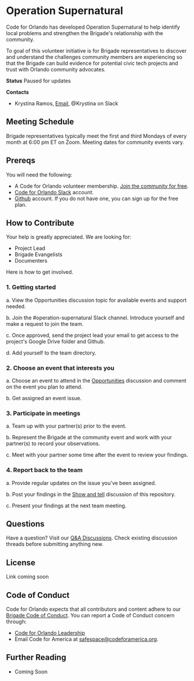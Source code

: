 # Operation Supernatural

Code for Orlando has developed Operation Supernatural to help identify local problems and strengthen the Brigade's relationship with the community.

To goal of this volunteer initiative is for Brigade representatives to discover and understand the challenges community members are experiencing so that the Brigade can build evidence for potential civic tech projects and trust with Orlando community advocates.

**Status**
Paused for updates

**Contacts**
- Krystina Ramos, [Email](mailto:krystina@codefororlando.com), @Krystina on Slack

## Meeting Schedule
Brigade representatives typically meet the first and third Mondays of every month at 6:00 pm ET on Zoom. Meeting dates for community events vary.

## Prereqs

You will need the following:

- A Code for Orlando volunteer membership. [Join the community for free](https://bit.ly/get-involved-cfo).
- [Code for Orlando Slack](https://codefororlando.slack.com) account. 
- [Github](https://github.com/signup) account. If you do not have one, you can sign up for the free plan.

## How to Contribute

Your help is greatly appreciated. We are looking for:

- Project Lead
- Brigade Evangelists
- Documenters  

Here is how to get involved.

### 1. Getting started

a. View the Opportunities discussion topic for available events and support needed.

b. Join the #operation-supernatural Slack channel. Introduce yourself and make a request to join the team. 

c. Once approved, send the project lead your email to get access to the project's Google Drive folder and Github.

d. Add yourself to the team directory.

### 2. Choose an event that interests you

a. Choose an event to attend in the [Opportunities](https://github.com/cforlando/operation-supernatural/discussions/categories/opportunities) discussion and comment on the event you plan to attend. 

b. Get assigned an event issue.

### 3. Participate in meetings

a. Team up with your partner(s) prior to the event.

b. Represent the Brigade at the community event and work with your partner(s) to record your observations. 

c. Meet with your partner some time after the event to review your findings.

### 4. Report back to the team

a. Provide regular updates on the issue you've been assigned.

b. Post your findings in the [Show and tell](https://github.com/cforlando/operation-supernatural/discussions/categories/show-and-tell) discussion of this repository.  

c. Present your findings at the next team meeting. 

## Questions

Have a question? Visit our [Q&A Discussions](https://github.com/cforlando/operation-supernatural/discussions/categories/q-a). Check existing discussion threads before submitting anything new.

## License
Link coming soon

## Code of Conduct 

Code for Orlando expects that all contributors and content adhere to our [Brigade Code of Conduct](https://codefororlando.com/conduct). You can report a Code of Conduct concern through:

- [Code for Orlando Leadership](mailto:leadership@codefororlando.com)
- Email Code for America at safespace@codeforamerica.org. 


## Further Reading

- Coming Soon 
